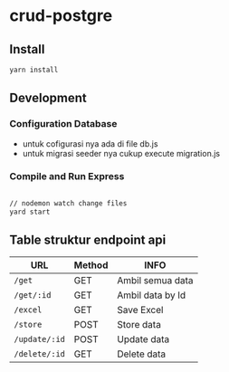 # crud-postgre

## Install
```bash
yarn install
```

## Development

### Configuration Database
- untuk cofigurasi nya ada di file db.js
- untuk migrasi seeder nya cukup execute migration.js

### Compile and Run Express
```bash

// nodemon watch change files
yard start
```

## Table struktur endpoint api
| URL                                              | Method | INFO                              |
| ------------------------------------------------ | ------ | --------------------------------- |
| `/get`                                           | GET    | Ambil semua data                  |
| `/get/:id`                                       | GET    | Ambil data by Id                  |
| `/excel`                                         | GET    | Save Excel                        |
| `/store`                                         | POST   | Store data                        |
| `/update/:id`                                    | POST   | Update data                       |
| `/delete/:id`                                    | GET    | Delete data                       |
